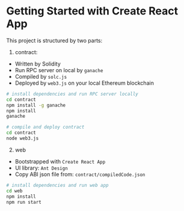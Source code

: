 # Getting Started with Create React App

This project is structured by two parts:

1. contract:
- Written by Solidity
- Run RPC server on local by `ganache`
- Compiled by `solc.js`
- Deployed by `web3.js` on your local Ethereum blockchain

```bash
# install dependencies and run RPC server locally
cd contract
npm install -g ganache
npm install
ganache
```

```bash
# compile and deploy contract
cd contract
node web3.js
```

2. web
- Bootstrapped with `Create React App`
- UI library: `Ant Design`
- Copy ABI json file from: `contract/compiledCode.json`

```bash
# install dependencies and run web app
cd web
npm install
npm run start
```